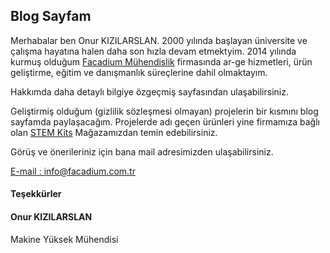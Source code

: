 ## Blog Sayfam

Merhabalar ben Onur KIZILARSLAN. 2000 yılında başlayan üniversite ve çalışma hayatına halen daha son hızla devam etmektyim. 2014 yılında kurmuş olduğum [Facadium Mühendislik](http://facadium.com.tr/) firmasında ar-ge hizmetleri, ürün geliştirme, eğitim ve danışmanlık süreçlerine dahil olmaktayım. 

Hakkımda daha detaylı bilgiye özgeçmiş sayfasından ulaşabilirsiniz.

Geliştirmiş olduğum (gizlilik sözleşmesi olmayan) projelerin bir kısmını blog sayfamda paylaşacağım. Projelerde adı geçen ürünleri yine firmamıza bağlı olan [STEM Kits](https://www.stemkits.net/) Mağazamızdan temin edebilirsiniz. 

Görüş ve önerileriniz için bana mail adresimizden ulaşabilirsiniz. 

<a href="mailto:info@facadium.com.tr">E-mail : info@facadium.com.tr</a>

#### Teşekkürler
#### Onur KIZILARSLAN
Makine Yüksek Mühendisi
